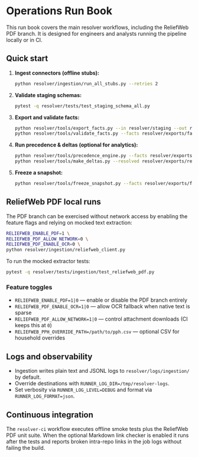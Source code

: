 # Operations Run Book

This run book covers the main resolver workflows, including the ReliefWeb PDF branch. It is designed for engineers and analysts running the pipeline locally or in CI.

## Quick start

1. **Ingest connectors (offline stubs):**
   ```bash
   python resolver/ingestion/run_all_stubs.py --retries 2
   ```
2. **Validate staging schemas:**
   ```bash
   pytest -q resolver/tests/test_staging_schema_all.py
   ```
3. **Export and validate facts:**
   ```bash
   python resolver/tools/export_facts.py --in resolver/staging --out resolver/exports
   python resolver/tools/validate_facts.py --facts resolver/exports/facts.csv
   ```
4. **Run precedence & deltas (optional for analytics):**
   ```bash
   python resolver/tools/precedence_engine.py --facts resolver/exports/facts.csv --cutoff YYYY-MM-30
   python resolver/tools/make_deltas.py --resolved resolver/exports/resolved.csv --out resolver/exports/deltas.csv
   ```
5. **Freeze a snapshot:**
   ```bash
   python resolver/tools/freeze_snapshot.py --facts resolver/exports/facts.csv --month YYYY-MM
   ```

## ReliefWeb PDF local runs

The PDF branch can be exercised without network access by enabling the feature flags and relying on mocked text extraction:

```bash
RELIEFWEB_ENABLE_PDF=1 \
RELIEFWEB_PDF_ALLOW_NETWORK=0 \
RELIEFWEB_PDF_ENABLE_OCR=0 \
python resolver/ingestion/reliefweb_client.py
```

To run the mocked extractor tests:

```bash
pytest -q resolver/tests/ingestion/test_reliefweb_pdf.py
```

### Feature toggles

- `RELIEFWEB_ENABLE_PDF=1|0` — enable or disable the PDF branch entirely
- `RELIEFWEB_PDF_ENABLE_OCR=1|0` — allow OCR fallback when native text is sparse
- `RELIEFWEB_PDF_ALLOW_NETWORK=1|0` — control attachment downloads (CI keeps this at `0`)
- `RELIEFWEB_PPH_OVERRIDE_PATH=/path/to/pph.csv` — optional CSV for household overrides

## Logs and observability

- Ingestion writes plain text and JSONL logs to `resolver/logs/ingestion/` by default.
- Override destinations with `RUNNER_LOG_DIR=/tmp/resolver-logs`.
- Set verbosity via `RUNNER_LOG_LEVEL=DEBUG` and format via `RUNNER_LOG_FORMAT=json`.

## Continuous integration

The `resolver-ci` workflow executes offline smoke tests plus the ReliefWeb PDF unit suite. When the optional Markdown link checker is enabled it runs after the tests and reports broken intra-repo links in the job logs without failing the build.
